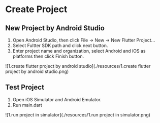 <!--
SPDX-FileCopyrightText: 2022 Jinsong, Zhu <jasonzjs@amazon.com>

SPDX-License-Identifier: MIT-0
-->

# Create Project

## New Project by Android Studio

1. Open Android Studio, then click File -> New -> New Flutter Project...
2. Select Fultter SDK path and click next button.
3. Enter project name and organization, select Android and iOS as platforms then click Finish button.

![1.create flutter project by android studio](./resources/1.create flutter project by android studio.png)

## Test Project

1. Open iOS Simulator and Android Emulator.
2. Run main.dart

![1.run project in simulator](./resources/1.run project in simulator.png)